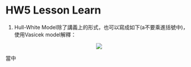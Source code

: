 # HW5 Lesson Learn

1. Hull-White Model除了講義上的形式，也可以寫成如下(a不要乘進括號中)，使用Vasicek model解釋：
<p align="center">
  <img src="https://render.githubusercontent.com/render/math?math=dr=a[\theta(t)/a-r] \times dt %2B \sigma \times dz">
</p>

 當中
